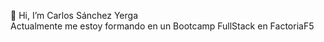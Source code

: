 👋 Hi, I’m Carlos Sánchez Yerga
  <br>
Actualmente me estoy formando en un Bootcamp FullStack en FactoriaF5

<!---
Holapueblodev/Holapueblodev is a ✨ special ✨ repository because its `README.md` (this file) appears on your GitHub profile.
You can click the Preview link to take a look at your changes.
--->
